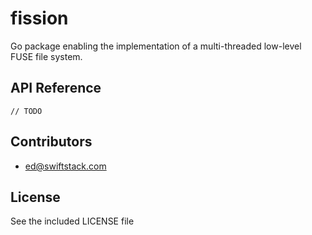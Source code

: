 # fission

Go package enabling the implementation of a multi-threaded low-level FUSE file system.

## API Reference

```
// TODO
```

## Contributors

 * ed@swiftstack.com

## License

See the included LICENSE file
